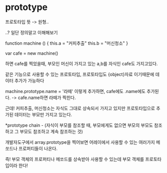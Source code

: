 # prototype

프로토타입 뜻 -> 원형..

..?
일단 정의말고 이해해보기

function machine () {
this.a = "커피추출"
this.b = "머신청소"
}

var cafe = new machine()

하면 cafe를 찍었을때, 부모인 머신이 가지고 있는 a,b를 자식인 cafe도 가지고있다.

같은 기능으로 사용할 수 있는 프로토타입,
프로토타입도 {object}자료 이기때문에 데이터 추가가 가능하다

machine.prototype.name = '라떼'
이렇게 추가하면,
cafe에도 .name에도 추가된다. -> cafe.name하면 라떼가 찍힌다.

근데! 커피추출, 머신청소는 자식도 그대로 상속되서 가지고 있지만 프로토타입으로 추가된 데이터는 부모만 가지고 있는다.

\*prototype chain - (자식이 부모를 참조할 때, 부모에게도 없으면 부모의 부모도 참조하고 그 부모도 참조하고 계속 참조하는 것)

개발자도구에서 array.prototype을 찍어보면 어레이에서 사용할 수 있는 여러가지 메쏘드나 프로퍼티들이 나온다.

즉! 부모 객체의 프로퍼티나 메쏘드를 상속받아 사용할 수 있는데 부모 객체를 프로토타입이라 한다!
